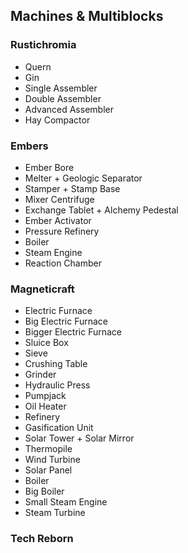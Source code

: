 ## Machines & Multiblocks

### Rustichromia
- Quern
- Gin
- Single Assembler
- Double Assembler
- Advanced Assembler
- Hay Compactor

### Embers
- Ember Bore
- Melter + Geologic Separator
- Stamper + Stamp Base
- Mixer Centrifuge
- Exchange Tablet + Alchemy Pedestal
- Ember Activator
- Pressure Refinery
- Boiler
- Steam Engine
- Reaction Chamber

### Magneticraft
- Electric Furnace
- Big Electric Furnace
- Bigger Electric Furnace
- Sluice Box
- Sieve
- Crushing Table
- Grinder
- Hydraulic Press
- Pumpjack
- Oil Heater
- Refinery
- Gasification Unit
- Solar Tower + Solar Mirror
- Thermopile
- Wind Turbine
- Solar Panel
- Boiler
- Big Boiler
- Small Steam Engine
- Steam Turbine

### Tech Reborn
